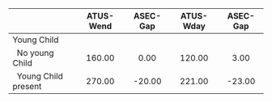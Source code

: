 
|                      |    ATUS-Wend |     ASEC-Gap |    ATUS-Wday |     ASEC-Gap |
| -------------------- | :----------: | :----------: | :----------: | :----------: |
| Young Child          |              |              |              |              |
| &nbsp;&nbsp;No young Child |       160.00 |         0.00 |       120.00 |         3.00 |
| &nbsp;&nbsp;Young Child present |       270.00 |       -20.00 |       221.00 |       -23.00 |

